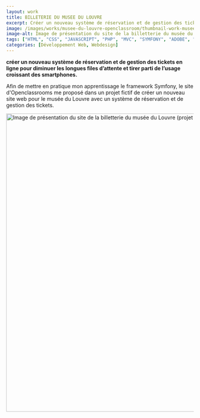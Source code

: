 ```yaml
---
layout: work
title: BILLETERIE DU MUSEE DU LOUVRE
excerpt: Créer un nouveau système de réservation et de gestion des tickets avec Symfony.
image: /images/works/musee-du-louvre-openclassroom/thumbnail-work-musee-du-louvre-symfony.jpg
image-alt: Image de présentation du site de la billetterie du musée du Louvre (projet openclassrooms) 
tags: ["HTML", "CSS", "JAVASCRIPT", "PHP", "MVC", "SYMFONY", "ADOBE", "XD"]
categories: [Développement Web, Webdesign]
---
```


<p><strong>cr&eacute;er un nouveau syst&egrave;me de r&eacute;servation et de gestion des tickets en ligne pour diminuer les longues files d&rsquo;attente et tirer parti de l&rsquo;usage croissant des smartphones.</strong></p>

<p>Afin de mettre en pratique mon apprentissage le framework Symfony, le site d&#39;Openclassrooms me propos&eacute; dans un projet fictif de cr&eacute;er un nouveau site web pour le mus&eacute;e du Louvre avec un&nbsp;syst&egrave;me de r&eacute;servation et de gestion des tickets.&nbsp;</p>

<p><img alt="Image de présentation du site de la billetterie du musée du Louvre (projet openclassrooms) " height="800" src="/images/works/musee-du-louvre-openclassroom/thumbnail-work-musee-du-louvre-symfony.jpg"  /></p>

<p>&nbsp;</p>